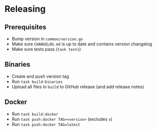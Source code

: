 # Releasing

## Prerequisites

- Bump version in `common/version.go`
- Make sure `CHANGELOG.md` is up to date and contains version changelog
- Make sure tests pass (`task tests`)

## Binaries

- Create and push version tag
- Run `task build:binaries`
- Upload all files in `build` to GitHub release (and add release notes)

## Docker

- Run `task build:docker`
- Run `task push:docker TAG=<version>` (excludes `v`)
- Run `task push:docker TAG=latest`
